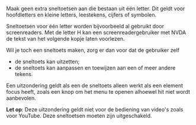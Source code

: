 <!-- @license CC0-1.0 -->

Maak geen extra sneltoetsen aan die bestaan uit één letter. Dit geldt voor hoofdletters en kleine letters, leestekens, cijfers of symbolen.

Sneltoetsen voor één letter worden bijvoorbeeld al gebruikt door screenreaders. Met de letter H kan een screenreadergebruiker met NVDA de tekst van het volgende kopje laten voorlezen.

Wil je toch een sneltoets maken, zorg er dan voor dat de gebruiker zelf

- de sneltoets kan uitzetten;
- de sneltoets kan aanpassen en toewijzen aan een of meer andere tekens.

Een uitzondering geldt als een de sneltoets alleen werkt als een element focus heeft, zoals een knop om het menu te openen alhoewel hit niet wordt aanbevolen.

**Let op**: Deze uitzondering geldt niet voor de bediening van video's zoals voor YouTube. Deze sneltoetsen moeten zijn uitgeschakeld.

